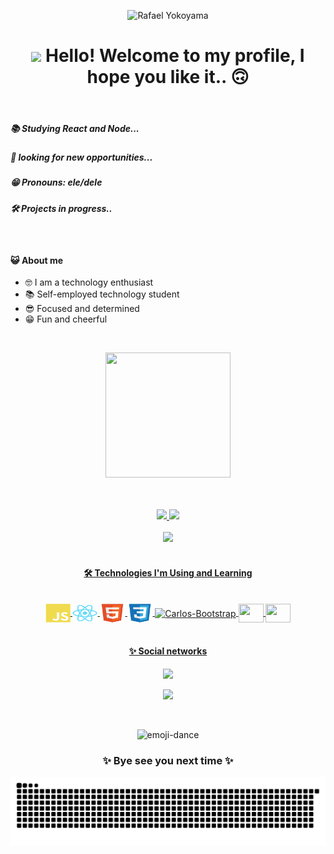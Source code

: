 <p align="center"> 
<img src="https://komarev.com/ghpvc/?username=CarloshDevBR&label=Profile%20views&color=0e75b6&style=flat" width="120px" alt="Rafael Yokoyama" />
</p>

<div align="center">
<h1><img src="https://raw.githubusercontent.com/kaueMarques/kaueMarques/master/hi.gif" width="30px"> Hello! Welcome to my profile, I hope you like it.. 🙃 </h1>
</div>

<br>

##### 📚  Studying React and Node...
##### 🔎  looking for new opportunities...
##### 😁  Pronouns: ele/dele
##### 🛠️  Projects in progress..

<br>

#### 😺 About me
- 🤓 I am a technology enthusiast
- 📚 Self-employed technology student
- 😎 Focused and determined
- 😁 Fun and cheerful

<br>

<p align="center">
<img src="https://user-images.githubusercontent.com/92805039/157177385-a07cda2e-ee05-4a65-818c-293662f55aaf.gif" width="200" height="200" />
</p>

<br>

<br>

<div align="center">

  <a href="https://github.com/CarloshDevBR">

  <img height="180em" src="https://github-readme-stats.vercel.app/api?username=CarloshDevBR&show_icons=true&theme=tokyonight&include_all_commits=true&count_private=true"/>

  <img height="180em" src="https://github-readme-stats.vercel.app/api/top-langs/?username=CarloshDevBR&layout=compact&langs_count=7&theme=tokyonight"/>
</div>
<br> 
<div align="center">
 <img src="https://github-readme-streak-stats.herokuapp.com/?user=CarloshDevBR&theme=tokyonight&count_private=true&show_icons=true&title_color=6e40c9&icon_color=6e40c9&line_height=10" height ="165"/>
</div>
 
<br>
 
 <h4 align="center">🛠️ Technologies I'm Using and Learning </h4>
 
<div align="center" style="display: inline_block"><br>
  <img align="center" alt="Carlos-Js" height="30" width="40" src="https://raw.githubusercontent.com/devicons/devicon/master/icons/javascript/javascript-plain.svg">

  <img align="center" alt="Carlos-React" height="30" width="40" src="https://raw.githubusercontent.com/devicons/devicon/master/icons/react/react-original.svg">

  <img align="center" alt="Carlos-HTML" height="30" width="40" src="https://raw.githubusercontent.com/devicons/devicon/master/icons/html5/html5-original.svg">

  <img align="center" alt="Carlos-CSS" height="30" width="40" src="https://raw.githubusercontent.com/devicons/devicon/master/icons/css3/css3-original.svg">

  <img align="center" src="https://cdn.jsdelivr.net/gh/devicons/devicon/icons/bootstrap/bootstrap-plain.svg" alt="Carlos-Bootstrap" height="30" width="40" />

  <img align="center" src="https://cdn.jsdelivr.net/gh/devicons/devicon/icons/sass/sass-original.svg" height="30" width="40"/>

  <img align="center" src="https://cdn.jsdelivr.net/gh/devicons/devicon/icons/nodejs/nodejs-plain.svg" height="30" width="40"/>
</div>

<br>

<h4 align="center">✨ Social networks</h4>
 
<div align="center"> 
  <a href = "mailto:carloshdevbr@gmail.com"><img src="https://img.shields.io/badge/-Gmail-%23333?style=for-the-badge&logo=gmail&logoColor=white" target="_blank"></a>

  <a href="https://www.linkedin.com/in/carlos-henrique-silva-5588bb21b" target="_blank"><img src="https://img.shields.io/badge/-LinkedIn-%230077B5?style=for-the-badge&logo=linkedin&logoColor=white" target="_blank"></a> 
</div>

<br>

<p align="center">
<img src="https://user-images.githubusercontent.com/92805039/157175887-86e6dd4e-5855-4796-88bd-798930336fe0.gif"  alt="emoji-dance" />
</p>

<h3 align="center">✨ Bye see you next time  ✨</h3>
  
![Snake animation](https://github.com/CarloshDevBR/CarloshDevBR/blob/output/github-contribution-grid-snake.svg)

